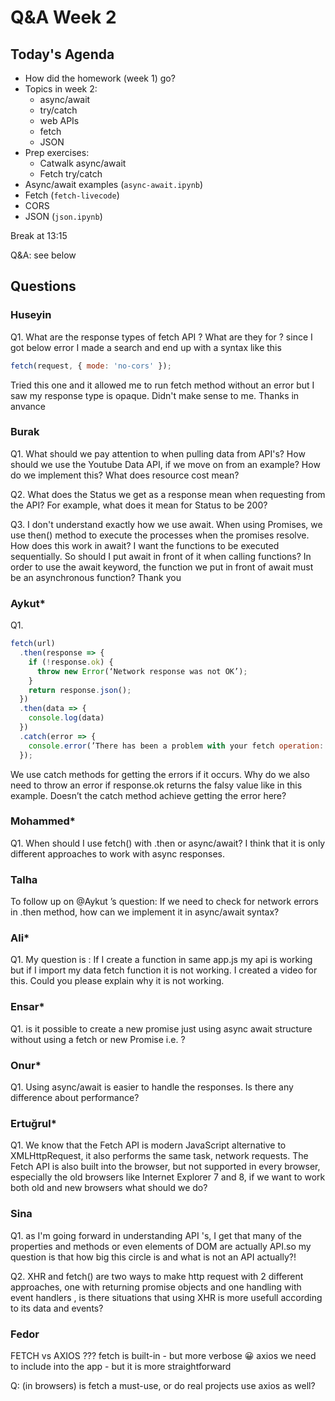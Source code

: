 <!-- cSpell:disable -->

# Q&A Week 2

## Today's Agenda

- How did the homework (week 1) go?
- Topics in week 2:
  - async/await
  - try/catch
  - web APIs
  - fetch
  - JSON
- Prep exercises:
  - Catwalk async/await
  - Fetch try/catch
- Async/await examples (`async-await.ipynb`)
- Fetch (`fetch-livecode`)
- CORS
- JSON (`json.ipynb`)

Break at 13:15

Q&A: see below

## Questions

### Huseyin

Q1. What are the response types of fetch API ? What are they for ?
since I got below error I made a search and end up with a syntax like this

```js
fetch(request, { mode: 'no-cors' });
```

Tried this one and it allowed me to run fetch method without an error but I saw my response type is opaque. Didn't make sense to me. Thanks in anvance

### Burak

Q1. What should we pay attention to when pulling data from API's? How should we use the Youtube Data API, if we move on from an example? How do we implement this? What does resource cost mean?

Q2. What does the Status we get as a response mean when requesting from the API? For example, what does it mean for Status to be 200?

Q3. I don't understand exactly how we use await. When using Promises, we use then() method to execute the processes when the promises resolve. How does this work in await? I want the functions to be executed sequentially. So should I put await in front of it when calling functions? In order to use the await keyword, the function we put in front of await must be an asynchronous function?
Thank you

### Aykut\*

Q1.

```js
fetch(url)
  .then(response => {
    if (!response.ok) {
      throw new Error(‘Network response was not OK’);
    }
    return response.json();
  })
  .then(data => {
    console.log(data)
  })
  .catch(error => {
    console.error(’There has been a problem with your fetch operation:’, error);
  });
```

We use catch methods for getting the errors if it occurs. Why do we also need to throw an error if response.ok returns the falsy value like in this example. Doesn’t the catch method achieve getting the error here?

### Mohammed\*

Q1. When should I use fetch() with .then or async/await?
I think that it is only different approaches to work with async responses.

### Talha

To follow up on @Aykut ’s question: If we need to check for network errors in .then method, how can we implement it in async/await syntax?

### Ali\*

Q1. My question is : If I create a function in same app.js my api is working but if I import my data fetch function it is not working. I created a video for this. Could you please explain why it is not working.

### Ensar\*

Q1. is it possible to create a new promise just using async await structure without using a fetch or new Promise i.e. ?

### Onur\*

Q1. Using async/await is easier to handle the responses. Is there any difference about performance?

### Ertuğrul\*

Q1. We know that the Fetch API is modern JavaScript alternative to XMLHttpRequest, it also performs the same task, network requests. The Fetch API is also built into the browser, but not supported in every browser, especially the old browsers like Internet Explorer 7 and 8, if we want to work both old and new browsers what should we do?

### Sina

Q1. as I'm going forward in understanding API 's, I get that many of the properties and methods or even elements of DOM are actually API.so my question is that how big this circle is and what is not an API actually?!

Q2. XHR and fetch() are two ways to make http request with 2 different approaches, one with returning promise objects and one handling with event handlers , is there situations that using XHR is more usefull according to its data and events?

### Fedor

FETCH vs AXIOS ???
fetch is built-in - but more verbose :grinning:
axios we need to include into the app - but it is more straightforward

Q: (in browsers) is fetch a must-use, or do real projects use axios as well?
